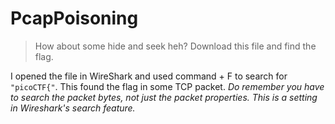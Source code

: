 # PcapPoisoning

> How about some hide and seek heh? Download this file and find the flag.

I opened the file in WireShark and used command + F to search for `"picoCTF{"`. This found the flag in some TCP packet. *Do remember you have to search the packet bytes, not just the packet properties. This is a setting in Wireshark's search feature.*
